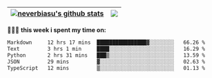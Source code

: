 | <a href="https://github.com/neverbiasu"><img align="center" src="https://github-readme-stats.vercel.app/api?username=neverbiasu&theme=dracula&show_icons=true&hide_border=true&count_private=true" alt="neverbiasu's github stats" /></a> | <a href="https://github.com/neverbiasu"><img align="center" src="https://github-readme-stats.vercel.app/api/top-langs/?username=neverbiasu&theme=dracula&show_icons=true&hide_border=true&layout=compact" /></a> |
| ------------- | ------------- |

👨🏾‍💻 **this week i spent my time on:**
<!--START_SECTION:waka-->

```txt
Markdown     12 hrs 17 mins  ████████████████▓░░░░░░░░   66.26 %
Text         3 hrs 1 min     ████░░░░░░░░░░░░░░░░░░░░░   16.29 %
Python       2 hrs 31 mins   ███▒░░░░░░░░░░░░░░░░░░░░░   13.59 %
JSON         29 mins         ▓░░░░░░░░░░░░░░░░░░░░░░░░   02.63 %
TypeScript   12 mins         ▒░░░░░░░░░░░░░░░░░░░░░░░░   01.13 %
```

<!--END_SECTION:waka-->
